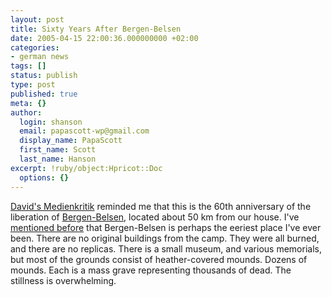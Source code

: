 ```yaml
---
layout: post
title: Sixty Years After Bergen-Belsen
date: 2005-04-15 22:00:36.000000000 +02:00
categories:
- german news
tags: []
status: publish
type: post
published: true
meta: {}
author:
  login: shanson
  email: papascott-wp@gmail.com
  display_name: PapaScott
  first_name: Scott
  last_name: Hanson
excerpt: !ruby/object:Hpricot::Doc
  options: {}
---
```

<p><a href="http://medienkritik.typepad.com/blog/2005/04/this_day_in_his.html">David's Medienkritik</a> reminded me that this is the 60th anniversary of the liberation of <a href="http://www.bergen-belsen.de/en/">Bergen-Belsen</a>, located about 50 km from our house. I've <a href="https://www.papascott.de/archives/2002/04/11/explaining-the-unexplainable/" title="PapaScott: Explaining the Unexplainable">mentioned before</a> that Bergen-Belsen is perhaps the eeriest place I've ever been. There are no original buildings from the camp. They were all burned, and there are no replicas. There is a small museum, and various memorials, but most of the grounds consist of heather-covered mounds. Dozens of mounds. Each is a mass grave representing thousands of dead.  The stillness is overwhelming.</p>
